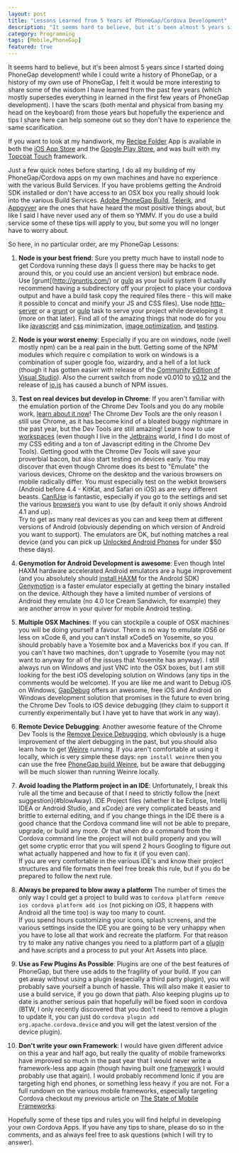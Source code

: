 ```yaml
---
layout: post
title: "Lessons Learned from 5 Years of PhoneGap/Cordova Development"
description: "It seems hard to believe, but it's been almost 5 years since I started doing PhoneGap development!  while I could write a history of PhoneGap, or a history of my own use of PhoneGap, I felt it would be more interesting to share some of the wisdom I have learned from the past few years..."
category: Programming
tags: [Mobile,PhoneGap]
featured: true
---
```



It seems hard to believe, but it's been almost 5 years since I started doing PhoneGap development!  while
I could write a history of PhoneGap, or a history of my own use of PhoneGap, I felt it would be more interesting
to share some of the wisdom I have learned from the past few years (which mostly supersedes everything in learned
in the first few years of PhoneGap development).  I have the scars (both mental and physical from basing my head
on the keyboard) from those years but hopefully the experience and tips I share here can help someone out so they
don't have to experience the same scarification.  

If you want to look at my handiwork, my [Recipe Folder](https://recipe-folder.com) App is available in both the [iOS App Store](https://itunes.apple.com/ca/app/recipe-folder/id796838333?mt=8)
 and the [Google Play Store](https://play.google.com/store/apps/details?id=com.recipefolder.app), and was built with
 my [Topcoat Touch](http://topcoattouch.com) framework.

Just a few quick notes before starting, I do all my building of my PhoneGap/Cordova apps on my own machines and
have no experience with the various Build Services.  If you have problems getting the Android SDK installed or
don't have access to an OSX box you really should look into the various Build Services. 
[Adobe PhoneGap Build](https://build.phonegap.com/), [Telerik](http://www.telerik.com/appbuilder), and
[Appgyver](http://www.appgyver.com/) are the ones that have heard the most positive things about, but like I
said I have never used any of them so YMMV.  If you do use a build service some of these tips will apply to you,
but some you will no longer have to worry about.

So here, in no particular order, are my PhoneGap Lessons:

1. **Node is your best friend**: Sure you pretty much have to install node to get Cordova running these days (I
guess there may be hacks to get around this, or you could use an ancient version) but embrace node.  Use [grunt[(http://gruntjs.com/) or
[gulp](http://gulpjs.com/) as your build system (I actually recommend having a subdirectory off your project to
place your cordova output and have a build task copy the required files there - this will make it possible to
concat and minify your JS and CSS files).  Use node [http-server](https://www.npmjs.com/package/http-server) or
 a [grunt](https://www.npmjs.com/package/grunt-serve) or [gulp](https://www.npmjs.com/package/gulp-serve) task
 to serve your project while developing it (more on that later).  Find all of the amazing things that node 
 do for you like [javascript](https://github.com/mishoo/UglifyJS2) and [css](https://github.com/gruntjs/grunt-contrib-cssmin)
 minimization, [image optimization](https://www.npmjs.com/package/imageoptim), and [testing](https://github.com/mhevery/jasmine-node).
   
2. **Node is your worst enemy**: Especially if you are on windows, node (well mostly npm) can be a real pain in the butt.  Getting
some of the NPM modules which require c compilation to work on windows is a combination of super google foo, wizardry,
and a hell of a lot luck (though it has gotten easier with release of the 
[Community Edition of Visual Studio](http://www.visualstudio.com/en-us/news/vs2013-community-vs.aspx)).  Also the current
switch from node v0.010 to [v0.12](http://strongloop.com/strongblog/node-js-v0-12-apis-breaking/) and the release of 
[io.js](https://iojs.org/en/index.html) has caused a bunch of NPM issues.

3. **Test on real devices but develop in Chrome**: If you aren't familiar with the emulation portion of the Chrome
Dev Tools and you do any mobile work, [learn about it now](https://developer.chrome.com/devtools/docs/device-mode)!  The 
Chrome Dev Tools are the only reason I still use Chrome, as it has become kind of a bloated buggy nightmare in the past
 year, but the Dev Tools are still amazing!  Learn how to use [workspaces](https://developer.chrome.com/devtools/docs/workspaces)
(even though I live in the [Jetbrains](https://www.jetbrains.com/webstorm/) world, I find I do most of my CSS editing 
and a ton of Javascript editing in the Chrome Dev Tools).  Getting good with the Chrome Dev Tools will save your proverbial
bacon, but also start testing on devices early.  You may discover that even though Chrome does its best to "Emulate" the various
devices, Chrome on the desktop and the various browsers on mobile radically differ.  You must especially test on the webkit browsers 
(Android before 4.4 - KitKat, and Safari on iOS) as are very different beasts.  [CanIUse](http://caniuse.com/) is fantastic, especially
if you go to the settings and set the various [browsers](http://caniuse.com/#compare) you want to use (by default it only shows Android 4.1 and up).  
Try to get as many real devices as you can and keep them at different versions of Android (obviously
depending on which version of Android you want to support).  The emulators are OK, but nothing matches a real device (and you can
pick up [Unlocked Android Phones](http://www.amazon.com/s/?url=field-keywords=android+unlocked) for under $50 these days). 

4. **Genymotion for Android Development is awesome**: Even though Intel HAXM hardware accelerated Android emulators are a huge improvement (and you
absolutely should [install HAXM](https://software.intel.com/en-us/android/articles/installation-instructions-for-intel-hardware-accelerated-execution-manager-windows)
for the Android SDK) [Genymotion](https://www.genymotion.com/) is a faster emulator especially at getting the binary installed on the device.  Although
they have a limited number of versions of Android they emulate (no 4.0 Ice Cream Sandwich, for example) they are another arrow in your quiver for
mobile Android testing.

5. **Multiple OSX Machines**: If you can stockpile a couple of OSX machines you will be doing yourself a favour.  There is no way
to emulate iOS6 or less on xCode 6, and you can't install xCode5 on Yosemite, so you should probably have a Yosemite box and
a Mavericks box if you can.  If you can't have two machines, don't upgrade to Yosemite (you may not want to anyway for all of the
issues that Yosemite has anyway).  I still always run on Windows and just VNC into the OSX boxes, but I am still looking for the best
iOS developing solution on Windows (any tips in the comments would be welcome).  If you are like me and want to Debug iOS on Windows, [GapDebug](https://www.genuitec.com/products/gapdebug/) offers an awesome, free iOS and
Android on Windows development solution that promises in the future to even bring the Chrome Dev Tools to iOS device debugging (they
claim to support it currently experimentally but I have yet to have that work in any way).  
 
6. **Remote Device Debugging**: Another awesome feature of the Chrome Dev Tools is the [Remove Device Debugging](https://developer.chrome.com/devtools/docs/remote-debugging),
 which obviously is a huge improvement of the alert debugging in the past, but you should also learn how to get 
 [Weinre](http://people.apache.org/~pmuellr/weinre-docs/latest/) running.  If you aren't comfortable at using it locally, which 
  is very simple these days:  `npm install weinre` then you can use the free [PhoneGap build Weinre](http://debug.build.phonegap.com/), 
  but be aware that debugging will be much slower than running Weinre locally. 
  
7. **Avoid loading the Platform project in an IDE**:  Unfortunately, I break this rule all the time and because of that I need to strictly follow
the [next suggestion}(#blowAway).  IDE Project files (whether it be Eclipse, Intellij IDEA or Android Studio, and xCode) are very complicated beasts
and brittle to external editing, and if you change things in the IDE there is a good chance that the Cordova command line will not be
able to prepare, upgrade, or build any more.  Or that when do a command from the Cordova command line the project will not build
properly and you will get some cryptic error that you will spend 2 hours Googling to figure out what actually happened and how to fix it (if you even can).  
If you are very comfortable in the various IDE's and know their project structures and file formats then feel free break this rule, 
but if you do be prepared to follow the next rule. 

8. <a name="blowAway"></a>**Always be prepared to blow away a platform** The number of times the only way I could get a project to build was 
to `cordova platform remove ios
cordova platform add ios` (not picking on iOS, it happens with Android all the time too) is way too many to count.  
If you spend hours customizing your icons, splash screens, and the various settings inside the IDE you are going to be 
very unhappy when you have to lose all that work and recreate the platform.  For
that reason try to make any native changes you need to a platform part of a [plugin](http://cordova.apache.org/docs/en/edge/guide_hybrid_plugins_index.md.html)
and have scripts and a process to put your Art Assets into place.  

9. **Use as Few Plugins As Possible**: Plugins are one of the best features of PhoneGap, but there use adds to the fragility of your build.
If you can get away without using a plugin (especially a third party plugin), you will probably save yourself a bunch of hassle.  This will
also make it easier to use a build service, if you go down that path.  Also keeping plugins up to date is another serious pain that hopefully
will be fixed soon in cordova (BTW, I only recently discovered that you don't need to remove a plugin to update it, you can just do 
`cordova plugin add org.apache.cordova.device` and you will get the latest version of the device plugin).
    
10. **Don't write your own Framework**: I would have given different advice on this a year and half ago, but really the quality of 
mobile frameworks have improved so much in the past year that I would never write a framework-less app again 
(though having built one [framework](http://topcoattouch.com) I would probably use that again).  I would probably
recommend Ionic if you are targeting high end phones, or something less heavy if you are not.  For a full rundown on the
various mobile frameworks, especially targeting Cordova checkout my previous article on 
[The State of Mobile Frameworks](http://www.agingcoder.com/programming/2014/04/22/the-state-of-html-mobile-frameworks-in-2014/).

Hopefully some of these tips and rules you will find helpful in developing your own Cordova Apps.  If you have any tips to share,
  please do so in the comments, and as always feel free to ask questions (which I will try to answer).
  
  
